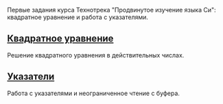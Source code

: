 Первые задания курса Технотрека "Продвинутое изучение языка Си": квадратное уравнение и работа с указателями.

## [Квадратное уравнение](quadratic_equation/ "quadratic_equation")

Решение квадратного уравнения в действительных числах.

## [Указатели](pointers/ "pointers")

Работа с указателями и неограниченное чтение с буфера.